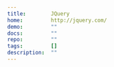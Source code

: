 ```yaml
---
title:        JQuery
home:         http://jquery.com/
demo:         ""
docs:         ""
repo:         ""
tags:         []
description:  ""
---
```


